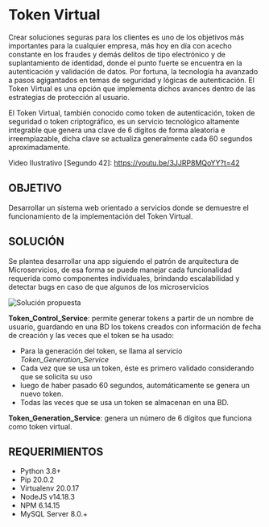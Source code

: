 # Token Virtual

Crear soluciones seguras para los clientes es uno de los objetivos más importantes para la
cualquier empresa, más hoy en día con acecho constante en los fraudes y demás delitos
de tipo electrónico y de suplantamiento de identidad, donde el punto fuerte se encuentra en
la autenticación y validación de datos.
Por fortuna, la tecnología ha avanzado a pasos agigantados en temas de seguridad y
lógicas de autenticación. El Token Virtual es una opción que implementa dichos avances
dentro de las estrategias de protección al usuario.

El Token Virtual, también conocido como token de autenticación, token de seguridad o
token criptográfico, es un servicio tecnológico altamente integrable que genera una clave
de 6 dígitos de forma aleatoria e irreemplazable, dicha clave se actualiza generalmente
cada 60 segundos aproximadamente.

Video Ilustrativo [Segundo 42]: https://youtu.be/3JJRP8MQoYY?t=42

## OBJETIVO

Desarrollar un sistema web orientado a servicios donde se demuestre el funcionamiento de
la implementación del Token Virtual.

## SOLUCIÓN

Se plantea desarrollar una app siguiendo el patrón de arquitectura de Microservicios, de esa
forma se puede manejar cada funcionalidad requerida como componentes individuales, brindando
escalabilidad y detectar bugs en caso de que algunos de los microservicios

![Solución propuesta](https://github.com/AyalaSaenzJorge/ProyectoTokenVirtual/blob/main/Soluci%C3%B3n%20de%20Token%20virtual.jpg)

**Token_Control_Service**: permite generar tokens a partir de un nombre de usuario, guardando
en una BD los tokens creados con información de fecha de creación y las veces que el token
se ha usado:
* Para la generación del token, se llama al servicio *Token_Generation_Service*
* Cada vez que se usa un token, éste es primero validado considerando que se solicita su uso
* luego de haber pasado 60 segundos, automáticamente se genera un nuevo token.
* Todas las veces que se usa un token se almacenan en una BD.

**Token_Generation_Service**: genera un número de 6 dígitos que funciona como token virtual.

## REQUERIMIENTOS

* Python 3.8+
* Pip 20.0.2
* Virtualenv 20.0.17 
* NodeJS v14.18.3
* NPM 6.14.15
* MySQL Server 8.0.+




